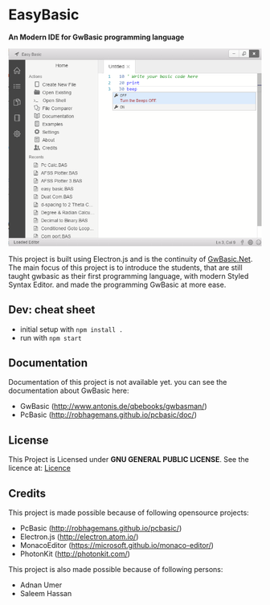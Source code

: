 # EasyBasic
**An Modern IDE for GwBasic programming language**

![Editor][logo]

[logo]: ./snaps/Editor.png

This project is built using Electron.js and is the continuity of [GwBasic.Net](http://www.github.com/naumanumer/gwbasic.net).  The main focus of this project is to introduce the students, that are still taught gwbasic as their first programming language, with modern Styled Syntax Editor. and made the programming GwBasic at more ease.

## Dev: cheat sheet

* initial setup with `npm install .`
* run with `npm start`

## Documentation

Documentation of this project is not available yet.
you can see the documentation about GwBasic here:
* GwBasic (http://www.antonis.de/qbebooks/gwbasman/)
* PcBasic (http://robhagemans.github.io/pcbasic/doc/)

## License

This Project is Licensed under **GNU GENERAL PUBLIC LICENSE**. See the licence at:
[Licence](../blob/master/LICENSE)

## Credits

This project is made possible because of following opensource projects:

* PcBasic (http://robhagemans.github.io/pcbasic/)
* Electron.js (http://electron.atom.io/)
* MonacoEditor (https://microsoft.github.io/monaco-editor/)
* PhotonKit (http://photonkit.com/)

This project is also made possible because of following persons:
* Adnan Umer
* Saleem Hassan